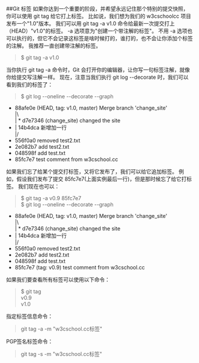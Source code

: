 ##Git 标签
如果你达到一个重要的阶段，并希望永远记住那个特别的提交快照，你可以使用 git tag 给它打上标签。
比如说，我们想为我们的 w3cschoolcc 项目发布一个"1.0"版本。 我们可以用 git tag -a v1.0 命令给最新一次提交打上（HEAD）"v1.0"的标签。
-a 选项意为"创建一个带注解的标签"。 不用 -a 选项也可以执行的，但它不会记录这标签是啥时候打的，谁打的，也不会让你添加个标签的注解。 我推荐一直创建带注解的标签。
>$ git tag -a v1.0 

当你执行 git tag -a 命令时，Git 会打开你的编辑器，让你写一句标签注解，就像你给提交写注解一样。
现在，注意当我们执行 git log --decorate 时，我们可以看到我们的标签了：
>$ git log --oneline --decorate --graph
*   88afe0e (HEAD, tag: v1.0, master) Merge branch 'change_site'  
|\  
| * d7e7346 (change_site) changed the site  
* | 14b4dca 新增加一行  
|/  
* 556f0a0 removed test2.txt  
* 2e082b7 add test2.txt  
* 048598f add test.txt  
* 85fc7e7 test comment from w3cschool.cc  

如果我们忘了给某个提交打标签，又将它发布了，我们可以给它追加标签。
例如，假设我们发布了提交 85fc7e7(上面实例最后一行)，但是那时候忘了给它打标签。 我们现在也可以：
>$ git tag -a v0.9 85fc7e7  
$ git log --oneline --decorate --graph  
*   88afe0e (HEAD, tag: v1.0, master) Merge branch 'change_site'  
|\    
| * d7e7346 (change_site) changed the site  
* | 14b4dca 新增加一行  
|/    
* 556f0a0 removed test2.txt  
* 2e082b7 add test2.txt  
* 048598f add test.txt  
* 85fc7e7 (tag: v0.9) test comment from w3cschool.cc  

如果我们要查看所有标签可以使用以下命令：
>$ git tag  
v0.9  
v1.0  

指定标签信息命令：
>git tag -a <tagname> -m "w3cschool.cc标签"

PGP签名标签命令：
>git tag -s <tagname> -m "w3cschool.cc标签"